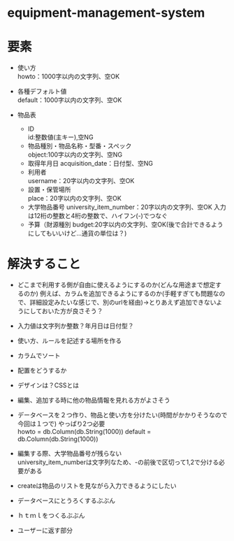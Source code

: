 # equipment-management-system

# 要素
- 使い方  
howto：1000字以内の文字列、空OK

- 各種デフォルト値  
default：1000字以内の文字列、空OK

- 物品表  
  - ID  
id:整数値(主キー),空NG
  - 物品種別・物品名称・型番・スペック  
object:100字以内の文字列、空NG
  - 取得年月日
acquisition_date：日付型、空NG
  - 利用者  
username：20字以内の文字列、空OK
  - 設置・保管場所  
place：20字以内の文字列、空OK
  - 大学物品番号
university_item_number：20字以内の文字列、空OK
入力は12桁の整数と4桁の整数で、ハイフン(-)でつなぐ
  - 予算（財源種別
budget:20字以内の文字列、空OK(後で合計できるようにしてもいいけど...通貨の単位は？)

# 解決すること

- どこまで利用する側が自由に使えるようにするのか(どんな用途まで想定するのか)
例えば、カラムを追加できるようにするのか(手軽すぎても問題なので、詳細設定みたいな感じで、別のurlを経由)→とりあえず追加できないようにしておいた方が良さそう？
- 入力値は文字列か整数？年月日は日付型？ 
- 使い方、ルールを記述する場所を作る
- カラムでソート
- 配置をどうするか
- デザインは？CSSとは
- 編集、追加する時に他の物品情報を見れる方がよさそう  

- データベースを２つ作り、物品と使い方を分けたい(時間がかかりそうなので今回は１つで)
やっぱり2つ必要  
    howto = db.Column(db.String(1000))
    default = db.Column(db.String(1000))

- 編集する際、大学物品番号が残らない  
university_item_numberは文字列なため、-の前後で区切って1,2で分ける必要がある

- createは物品のリストを見ながら入力できるようにしたい
- データベースにとうろくするぶぶん
- ｈｔｍｌをつくるぶぶん
- ユーザーに返す部分